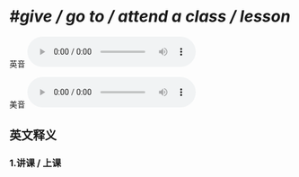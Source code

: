 # ***\#give / go to / attend a class / lesson*** 
英音
<audio src="./media/give   go to   attend a class   lesson1_AAC.aac" controls="controls"></audio>

美音
<audio src="./media/give   go to   attend a class   lesson2_AAC.aac" controls="controls"></audio>



  

英文释义
---
### 1.**讲课 / 上课**  


